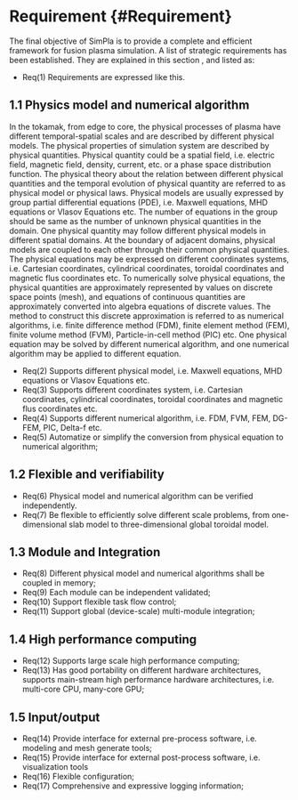 # Requirement {#Requirement}
 
The final objective of SimPla is to provide a complete and efficient framework for fusion plasma
 simulation. A list of strategic requirements has been established. They are explained in this section
 , and listed as:
* Req(1) Requirements are expressed like this.

1.1 Physics model and numerical algorithm
-----------------------

 In the tokamak, from edge to core, the physical processes of plasma have different temporal-spatial
scales and are described by different physical models.
The physical properties of simulation system are described by physical quantities. Physical quantity
 could be a spatial field, i.e. electric field, magnetic field, density, current, etc. or a phase space
 distribution function. The physical theory about the relation between different physical quantities
 and the temporal evolution of physical quantity are referred to as physical model or physical laws.
 Physical models are usually expressed by group partial differential equations (PDE), i.e. Maxwell
 equations, MHD equations or Vlasov Equations etc. The number of equations in the group should be same
  as the number of unknown physical quantities in the domain.  One physical quantity may follow different
   physical models in different spatial domains. At the boundary of adjacent domains, physical models
   are coupled to each other through their common physical quantities.
The physical equations may be expressed on different coordinates systems, i.e. Cartesian coordinates,
cylindrical coordinates, toroidal coordinates and magnetic flus coordinates etc.
To numerically solve physical equations, the physical quantities are approximately represented by
values on discrete space points (mesh), and equations of continuous quantities are approximately
converted into algebra equations of discrete values.  The method to construct this discrete approximation
 is referred to as numerical algorithms, i.e. finite difference method (FDM), finite element method (FEM),
 finite volume method (FVM), Particle-in-cell method (PIC) etc. One physical equation may be solved by
  different numerical algorithm, and one numerical algorithm may be applied to different equation.

* Req(2) Supports different physical model, i.e. Maxwell equations, MHD equations or Vlasov Equations etc.
* Req(3) Supports different coordinates system, i.e. Cartesian coordinates, cylindrical coordinates,
toroidal coordinates and magnetic flus coordinates etc.
* Req(4) Supports different numerical algorithm, i.e. FDM, FVM, FEM, DG-FEM, PIC, Delta-f etc.
* Req(5) Automatize or simplify the conversion from physical equation to numerical algorithm;

1.2 Flexible and verifiability
-----------------------

* Req(6) Physical model and numerical algorithm can be verified independently.
* Req(7) Be flexible to efficiently solve different scale problems, from one-dimensional slab model to
three-dimensional global toroidal model.

1.3 Module and Integration
-----------------------
* Req(8) Different physical model and numerical algorithms shall be coupled in memory;
* Req(9) Each module can be independent validated;
* Req(10) Support flexible task flow control;
* Req(11) Support global (device-scale) multi-module integration;


1.4 High performance computing
-----------------------
* Req(12) Supports large scale high performance computing;
* Req(13) Has good portability on different hardware architectures, supports main-stream high performance
hardware architectures, i.e. multi-core CPU, many-core GPU;


1.5 Input/output
-----------------------
* Req(14) Provide interface for external pre-process software, i.e. modeling and mesh generate tools;
* Req(15) Provide interface for external post-process software, i.e. visualization tools
* Req(16) Flexible configuration;
* Req(17) Comprehensive and expressive logging information;